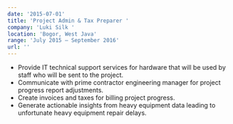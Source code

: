 ```yaml
---
date: '2015-07-01'
title: 'Project Admin & Tax Preparer '
company: 'Luki Silk '
location: 'Bogor, West Java'
range: 'July 2015 – September 2016'
url: ''
---
```


- Provide IT technical support services for hardware that will be used by staff who will be sent to the project.
- Communicate with prime contractor engineering manager for project progress report adjustments.
- Create invoices and taxes for billing project progress.
- Generate actionable insights from heavy equipment data leading to unfortunate heavy equipment repair delays.

